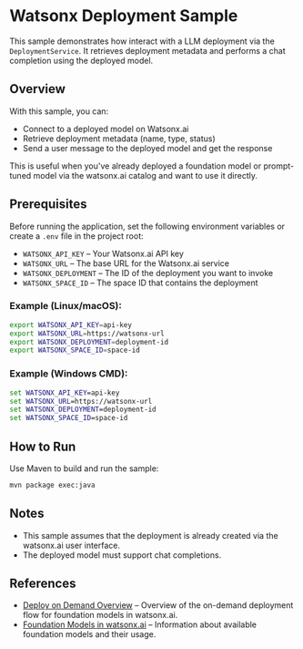 # Watsonx Deployment Sample

This sample demonstrates how interact with a LLM deployment via the `DeploymentService`. It retrieves deployment metadata and performs a chat completion using the deployed model.

## Overview

With this sample, you can:

- Connect to a deployed model on Watsonx.ai
- Retrieve deployment metadata (name, type, status)
- Send a user message to the deployed model and get the response

This is useful when you've already deployed a foundation model or prompt-tuned model via the watsonx.ai catalog and want to use it directly.

## Prerequisites

Before running the application, set the following environment variables or create a `.env` file in the project root:

- `WATSONX_API_KEY` – Your Watsonx.ai API key
- `WATSONX_URL` – The base URL for the Watsonx.ai service
- `WATSONX_DEPLOYMENT` – The ID of the deployment you want to invoke
- `WATSONX_SPACE_ID` – The space ID that contains the deployment

### Example (Linux/macOS):

```bash
export WATSONX_API_KEY=api-key
export WATSONX_URL=https://watsonx-url
export WATSONX_DEPLOYMENT=deployment-id
export WATSONX_SPACE_ID=space-id
```

### Example (Windows CMD):

```cmd
set WATSONX_API_KEY=api-key
set WATSONX_URL=https://watsonx-url
set WATSONX_DEPLOYMENT=deployment-id
set WATSONX_SPACE_ID=space-id
```

## How to Run

Use Maven to build and run the sample:

```bash
mvn package exec:java
```

## Notes

- This sample assumes that the deployment is already created via the watsonx.ai user interface.
- The deployed model must support chat completions.

## References

- [Deploy on Demand Overview](https://dataplatform.cloud.ibm.com/docs/content/wsj/analyze-data/deploy-on-demand-overview.html?context=wx) – Overview of the on-demand deployment flow for foundation models in watsonx.ai.
- [Foundation Models in watsonx.ai](https://dataplatform.cloud.ibm.com/docs/content/wsj/analyze-data/fm-models.html?context=wx#dod) – Information about available foundation models and their usage.